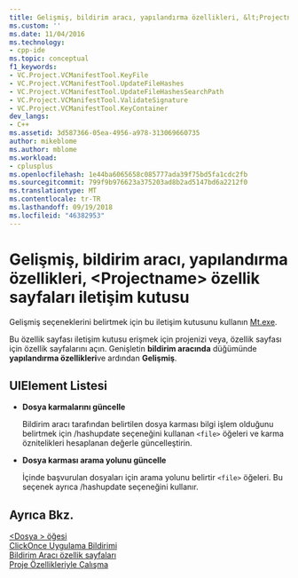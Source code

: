 ```yaml
---
title: Gelişmiş, bildirim aracı, yapılandırma özellikleri, &lt;Projectname&gt; özellik sayfaları iletişim kutusu | Microsoft Docs
ms.custom: ''
ms.date: 11/04/2016
ms.technology:
- cpp-ide
ms.topic: conceptual
f1_keywords:
- VC.Project.VCManifestTool.KeyFile
- VC.Project.VCManifestTool.UpdateFileHashes
- VC.Project.VCManifestTool.UpdateFileHashesSearchPath
- VC.Project.VCManifestTool.ValidateSignature
- VC.Project.VCManifestTool.KeyContainer
dev_langs:
- C++
ms.assetid: 3d587366-05ea-4956-a978-313069660735
author: mikeblome
ms.author: mblome
ms.workload:
- cplusplus
ms.openlocfilehash: 1e44ba6065658c085777ada39f75bd5fa1cdc2fb
ms.sourcegitcommit: 799f9b976623a375203ad8b2ad5147bd6a2212f0
ms.translationtype: MT
ms.contentlocale: tr-TR
ms.lasthandoff: 09/19/2018
ms.locfileid: "46382953"
---
```

# <a name="advanced-manifest-tool-configuration-properties-ltprojectnamegt-property-pages-dialog-box"></a>Gelişmiş, bildirim aracı, yapılandırma özellikleri, &lt;Projectname&gt; özellik sayfaları iletişim kutusu

Gelişmiş seçeneklerini belirtmek için bu iletişim kutusunu kullanın [Mt.exe](https://msdn.microsoft.com/library/aa375649).

Bu özellik sayfası iletişim kutusu erişmek için projenizi veya, özellik sayfası için özellik sayfalarını açın. Genişletin **bildirim aracında** düğümünde **yapılandırma özellikleri**ve ardından **Gelişmiş**.

## <a name="uielement-list"></a>UIElement Listesi

- **Dosya karmalarını güncelle**

   Bildirim aracı tarafından belirtilen dosya karması bilgi işlem olduğunu belirtmek için /hashupdate seçeneğini kullanan `<file>` öğeleri ve karma öznitelikleri hesaplanan değerle güncelleştirin.

- **Dosya karması arama yolunu güncelle**

   İçinde başvurulan dosyaları için arama yolunu belirtir `<file>` öğeleri. Bu seçenek ayrıca /hashupdate seçeneğini kullanır.

## <a name="see-also"></a>Ayrıca Bkz.

[\<Dosya > öğesi](/visualstudio/deployment/file-element-clickonce-application)<br>
[ClickOnce Uygulama Bildirimi](/visualstudio/deployment/clickonce-application-manifest)<br>
[Bildirim Aracı özellik sayfaları](../ide/manifest-tool-property-pages.md)<br>
[Proje Özellikleriyle Çalışma](../ide/working-with-project-properties.md)